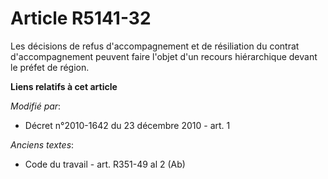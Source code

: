 # Article R5141-32

Les décisions de refus d'accompagnement et de résiliation du contrat d'accompagnement peuvent faire l'objet d'un recours
hiérarchique devant le préfet de région.

**Liens relatifs à cet article**

_Modifié par_:

  - Décret n°2010-1642 du 23 décembre 2010 - art. 1

_Anciens textes_:

  - Code du travail - art. R351-49 al 2 (Ab)
